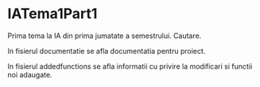# IATema1Part1
Prima tema la IA din prima jumatate a semestrului. Cautare.

In fisierul documentatie se afla documentatia pentru proiect.

In fisierul addedfunctions se afla informatii cu privire la modificari si functii noi adaugate.
